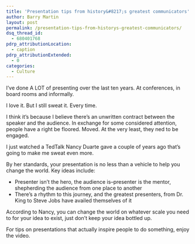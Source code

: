 ```yaml
---
title: 'Presentation tips from history&#8217;s greatest communicators'
author: Barry Martin
layout: post
permalink: /presentation-tips-from-historys-greatest-communicators/
dsq_thread_id:
  - 680401768
pdrp_attributionLocation:
  - caption
pdrp_attributionExtended:
  - 0
categories:
  - Culture
---
```

I&#8217;ve done A LOT of presenting over the last ten years. At conferences, in board rooms and informally.

I love it. But I still sweat it. Every time.

I think it&#8217;s because I believe there&#8217;s an unwritten contract between the speaker and the audience. In exchange for some considered attention, people have a right be floored. Moved. At the very least, they ned to be engaged.

I just watched a TedTalk Nancy Duarte gave a couple of years ago that&#8217;s going to make me sweat even more.

By her standards, your presentation is no less than a vehicle to help you change the world. Key ideas include:

*   Presenter isn&#8217;t the hero, the audience is–presenter is the mentor, shepherding the audience from one place to another
*   There&#8217;s a rhythm to this journey, and the greatest presenters, from Dr. King to Steve Jobs have availed themselves of it

According to Nancy, you can change the world on whatever scale you need to for your idea to exist, just don&#8217;t keep your idea bottled up.

For tips on presentations that actually inspire people to do something, enjoy the video.